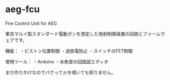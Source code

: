 aeg-fcu
=======

Fire Control Unit for AEG

東京マルイ製スタンダード電動ガンを想定した発射制御装置の回路とファームウェアです。

機能：
・ピストン位置制御
・過放電防止
・スイッチのFET制御

使用ツール：
・Arduino
・水魚堂の回路図エディタ



まだ作りかけなのでパクって火を噴いても知りません。
